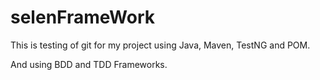# selenFrameWork
This is testing of git for my project using Java, Maven, TestNG and POM. 

And using BDD and TDD Frameworks.
